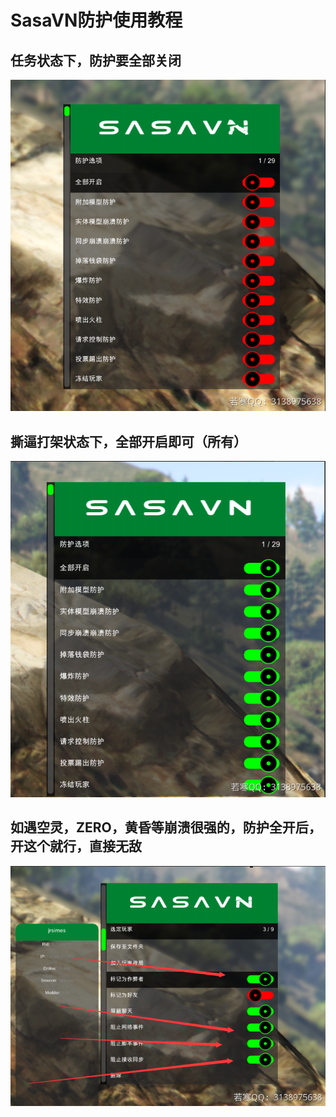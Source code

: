 # SasaVN防护使用教程

## **任务状态下，防护要全部关闭**

![](<../../.gitbook/assets/image (1) (1) (1) (1).png>)

## **撕逼打架状态下，全部开启即可（所有）**

![](<../../.gitbook/assets/image (14) (1) (1) (1) (1) (1).png>)

## **如遇空灵，ZERO，黄昏等崩溃很强的，防护全开后，开这个就行，直接无敌**

![](<../../.gitbook/assets/image (18) (1) (1) (1) (1) (1) (1) (1) (1) (1) (1).png>)
